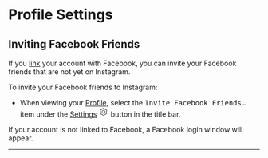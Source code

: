 # Profile Settings

## Inviting Facebook Friends

If you [link](/views/profile/linkedaccounts.md) your account with Facebook, you can invite your Facebook friends that are not yet on Instagram.

To invite your Facebook friends to Instagram:

- When viewing your [Profile](/views/profile.md), select the <kbd>Invite Facebook Friends…</kbd> item under the [Settings](/views/profile/settings.md) <img src="/views/assets/settings.png" width="20" height="20" /> button in the title bar.

If your account is not linked to Facebook, a Facebook login window will appear.

------